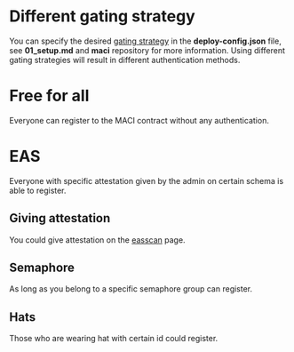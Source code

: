 # Different gating strategy

You can specify the desired [gating strategy](https://maci.pse.dev/docs/developers-references/smart-contracts/Gatekeepers) in the **deploy-config.json** file, see **01_setup.md** and **maci** repository for more information. Using different gating strategies will result in different authentication methods.

# Free for all

Everyone can register to the MACI contract without any authentication.

# EAS

Everyone with specific attestation given by the admin on certain schema is able to register.

## Giving attestation

You could give attestation on the [easscan](https://easscan.org/) page.

## Semaphore

As long as you belong to a specific semaphore group can register.

## Hats

Those who are wearing hat with certain id could register.
